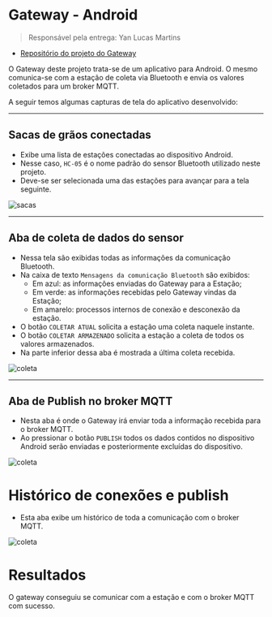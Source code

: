 # Gateway - Android

> Responsável pela entrega: Yan Lucas Martins

- [Repositório do projeto do Gateway](https://github.com/TeleDevs/SMQG-Gateway)

O Gateway deste projeto trata-se de um aplicativo para Android. O mesmo comunica-se com a estação de coleta via Bluetooth e envia os valores coletados para um broker MQTT.

A seguir temos algumas capturas de tela do aplicativo desenvolvido:

---

## Sacas de grãos conectadas

- Exibe uma lista de estações conectadas ao dispositivo Android.
- Nesse caso, `HC-05` é o nome padrão do sensor Bluetooth utilizado neste projeto.
- Deve-se ser selecionada uma das estações para avançar para a tela seguinte.

![sacas](img/sacasconectadas.png)

---

## Aba de coleta de dados do sensor

- Nessa tela são exibidas todas as informações da comunicação Bluetooth.
- Na caixa de texto `Mensagens da comunicação Bluetooth` são exibidos:
    - Em azul: as informações enviadas do Gateway para a Estação;
    - Em verde: as informações recebidas pelo Gateway vindas da Estação;
    - Em amarelo: processos internos de conexão e desconexão da estação.
- O botão `COLETAR ATUAL` solicita a estação uma coleta naquele instante.
- O botão `COLETAR ARMAZENADO` solicita a estação a coleta de todos os valores armazenados.
- Na parte inferior dessa aba é mostrada a última coleta recebida.

![coleta](img/coletas.png)

---

## Aba de Publish no broker MQTT

- Nesta aba é onde o Gateway irá enviar toda a informação recebida para o broker MQTT.
- Ao pressionar o botão `PUBLISH` todos os dados contidos no dispositivo Android serão enviadas e posteriormente excluídas do dispositivo.

![coleta](img/publish.png)

# Histórico de conexões e publish

- Esta aba exibe um histórico de toda a comunicação com o broker MQTT.

![coleta](img/historico.png)


# Resultados

O gateway conseguiu se comunicar com a estação e com o broker MQTT com sucesso.
